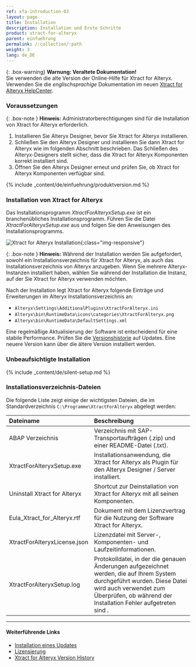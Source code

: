 ```yaml
---
ref: xfa-introduction-03
layout: page
title: Installation 
description: Installation und Erste Schritte
product: xtract-for-alteryx
parent: einfuehrung
permalink: /:collection/:path
weight: 3
lang: de_DE
---
```


{: .box-warning}
**Warnung: Veraltete Dokumentation!** <br>
Sie verwenden die alte Version der Online-Hilfe für Xtract for Alteryx.<br>
Verwenden Sie die *englischsprachige* Dokumentation im neuen [Xtract for Alteryx HelpCenter](https://helpcenter.theobald-software.com/xtract-for-alteryx/documentation/introduction/).

### Voraussetzungen

{: .box-note }
**Hinweis:** Administratorberechtigungen sind für die Installation von Xtract for Alteryx erforderlich.

1. Installieren Sie Alteryx Designer, bevor Sie Xtract for Alteryx installieren.
2. Schließen Sie den Alteryx Designer und installieren Sie dann Xtract for Alteryx wie im folgenden Abschnitt beschrieben.
Das Schließen des Alteryx-Designers stellt sicher, dass die Xtract for Alteryx Komponenten korrekt installiert sind.
3. Öffnen Sie den Alteryx Designer erneut und prüfen Sie, ob Xtract for Alteryx Komponenten verfügbar sind.

{% include _content/de/einfuehrung/produktversion.md %}	

### Installation von Xtract for Alteryx

Das Installationsprogramm *XtractForAlteryxSetup.exe* ist ein branchenübliches Installationsprogramm. Führen Sie die Datei *XtractForAlteryxSetup.exe* aus und folgen Sie den Anweisungen des Installationsprogramms.<br>

![Xtract for Alteryx Installation](/img/content/xfa/xfa_install.png){:class="img-responsive"}<br>

{: .box-note }
**Hinweis:** Während der Installation werden Sie aufgefordert, sowohl ein Installationsverzeichnis für Xtract for Alteryx, als auch das Installationsverzeichnis von Alteryx anzugeben.
Wenn Sie mehrere Alteryx-Instanzen installiert haben, wählen Sie während der Installation die Instanz, auf der Sie Xtract for Alteryx verwenden möchten.

Nach der Installation legt Xtract for Alteryx folgende Einträge und Erweiterungen im Alteryx Installationsverzeichnis an:
- `Alteryx\Settings\AdditionalPlugins\XtractForAlteryx.ini`
- `Alteryx\bin\RuntimeData\icons\categories\XtractForAlteryx.png`
- `Alteryx\bin\RuntimeData\DefaultSettings.xml`

Eine regelmäßige Aktualisierung der Software ist entscheidend für eine stabile Performance. 
Prüfen Sie die [Versionshistorie](https://kb.theobald-software.com/version-history/xtract-for-alteryx-version-history) auf Updates. 
Eine neuere Version kann über die ältere Version installiert werden. 

### Unbeaufsichtigte Installation 
{% include _content/de/silent-setup.md %}	

### Installationsverzeichnis-Dateien
Die folgende Liste zeigt einige der wichtigsten Dateien, die im Standardverzeichnis `C:\Programme\XtractForAlteryx` abgelegt werden: <br>

|Dateiname | Beschreibung |
|:----|:---|
|ABAP Verzeichnis | Verzeichnis mit SAP-Transportaufträgen (.zip) und einer README-Datei (.txt).|
|XtractForAlteryxSetup.exe | Installationsanwendung, die Xtract for Alteryx als Plugin für den Alteryx Designer / Server installiert. |
|Uninstall Xtract for Alteryx | Shortcut zur Deinstallation von Xtract for Alteryx mit all seinen Komponenten.|
|Eula_Xtract_for_Alteryx.rtf |Dokument mit dem Lizenzvertrag für die Nutzung der Software Xtract for Alteryx.  |
|XtractForAlteryxLicense.json| Lizenzdatei mit Server-, Komponenten- und Laufzeitinformationen.|
|XtractForAlteryxSetup.log| Protokolldatei, in der die genauen Änderungen aufgezeichnet werden, die auf Ihrem System durchgeführt wurden. Diese Datei wird auch verwendet zum Überprüfen, ob während der Installation Fehler aufgetreten sind .|


****
#### Weiterführende Links
- [Installation eines Updates](./update)
- [Lizensierung](./lizensierung)
- [Xtract for Alteryx Version History](https://kb.theobald-software.com/version-history/xtract-for-alteryx-version-history)
